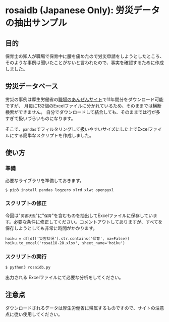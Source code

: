 # rosaidb (Japanese Only): 労災データの抽出サンプル

## 目的
保育士の知人が職場で保育中に腰を痛めたので労災申請をしようとしたところ、そのような事例は聞いたことがないと言われたので、事実を確認するために作成しました。

## 労災データベース
労災の事例は厚生労働省の[職場のあんぜんサイト](http://anzeninfo.mhlw.go.jp/anzen_pgm/SHISYO_FND.aspx)で11年間分をダウンロード可能ですが、
月毎に132個のExcelファイルに分かれているため、そのままでは横断検索ができません。
自分でダウンロードして結合しても、そのままでは行が多すぎて扱いづらいものになります。

そこで、`pandas`でフィルタリングして扱いやすいサイズにした上でExcelファイルにする簡単なスクリプトを作成しました。

## 使い方
### 準備
必要なライブラリを準備しておきます。

```
$ pip3 install pandas logzero xlrd xlwt openpyxl
```

### スクリプトの修正
今回は"`災害状況`"に"`保育`"を含むものを抽出してExcelファイルに保存しています。必要な条件に修正してください。コメントアウトしてありますが、すべてを保存しようとしても非常に時間がかかります。

```
hoiku = df[df['災害状況'].str.contains('保育', na=False)]
hoiku.to_excel('rosai18-28.xlsx', sheet_name='hoiku')
```

### スクリプトの実行
```
$ python3 rosaidb.py
```
出力される Excelファイルにて必要な分析をしてください。

## 注意点
ダウンロードされるデータは厚生労働省に帰属するものですので、サイトの注意点に従い使用してください。
